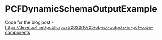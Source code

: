 # PCFDynamicSchemaOutputExample
Code for the blog post - https://develop1.net/public/post/2022/10/25/object-outputs-in-pcf-code-components
